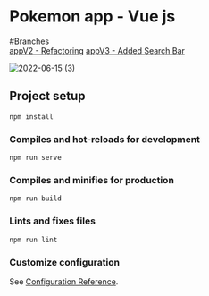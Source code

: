 # Pokemon app - Vue js

#Branches <br>
<a href="https://github.com/adrian52x/app/tree/appV2">appV2 - Refactoring</a> 
<a href="https://github.com/adrian52x/app/tree/appV3">appV3 - Added Search Bar</a>

![2022-06-15 (3)](https://user-images.githubusercontent.com/50320663/173706310-85e4e8a0-e1e9-41e0-b634-d04866d2bf32.png)


## Project setup
```
npm install
```

### Compiles and hot-reloads for development
```
npm run serve
```

### Compiles and minifies for production
```
npm run build
```

### Lints and fixes files
```
npm run lint
```

### Customize configuration
See [Configuration Reference](https://cli.vuejs.org/config/).
